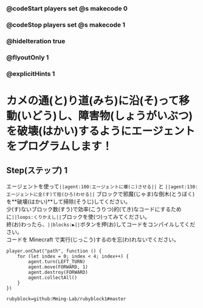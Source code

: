 ### @codeStart players set @s makecode 0
### @codeStop players set @s makecode 1

### @hideIteration true 
### @flyoutOnly 1
### @explicitHints 1


# カメの通(と)り道(みち)に沿(そ)って移動(いどう)し、障害物(しょうがいぶつ)を破壊(はかい)するようにエージェントをプログラムします！

## Step(ステップ) 1 
エージェントを使って``||agent:100:エージェントに壊(こ)させる||`` と ``||agent:130:エージェントに全(す)て拾(ひろ)わせる||`` ブロックで邪魔(じゃま)な倒木(とうぼく)を**破壊(はかい)**して掃除(そうじ)してください。 </br>
少(す)ないブロック数(すう)で効率(こうりつ)的(てき)なコードにするために``||loops:くりかえし||``ブロックを使(つ)ってみてください。 </br>
終(お)わったら、``||blocks:▶||``ボタンを押(お)してコードをコンパイルしてください。 </br>
コードを Minecraft で実行(じっこう)するのを忘(わ)れないでください。

```ghost
player.onChat("path", function () {
    for (let index = 0; index < 4; index++) {
        agent.turn(LEFT_TURN)
        agent.move(FORWARD, 1)
        agent.destroy(FORWARD)
        agent.collectAll()
    }
})
``` 
```package
rubyblock=github:Mming-Lab/rubyblock1#master
```

